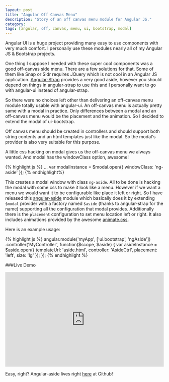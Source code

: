 ```yaml
---
layout: post
title: "Angular Off Canvas Menu"
description: "Story of an off canvas menu module for Angular JS."
category: 
tags: [angular, off, canvas, menu, ui, bootstrap, modal]
---
```


Angular UI is a huge project providing many easy to use components with very much comfort. I personally use these modules nearly all of my Angular JS & Bootstrap projects.

One thing I suppose I needed with these super cool components was a good off-canvas side menu. There are a few solutions for that. Some of them like Snap or Sidr requires JQuery which is not cool in an Angular JS application. [Angular-Strap](http://mgcrea.github.io/angular-strap/) provides a very good aside, however you should depend on things in angular-strap to use this and I personally want to go with angular-ui instead of angular-strap.

So there were no choices left other than delivering an off-canvas menu module totally usable with angular-ui. An off-canvas menu is actually pretty same with a modal in practice. Only differences between a modal and an off-canvas menu would be the placement and the animation. So I decided to extend the modal of ui-bootstrap.

Off canvas menu should be created in controllers and should support both string contents and an html templates just like the modal. So the modal's provider is also very suitable for this purpose.

A little css hacking on modal gives us the off-canvas menu we always wanted. And modal has the windowClass option, awesome! 

{% highlight js %}
...
var modalInstance = $modal.open({
  windowClass: 'ng-aside'
});
{% endhighlight%}

This creates a modal window with class `ng-aside`. All to be done is hacking the modal with some css to make it look like a menu. However if we want a menu we would want it to be configurable like place it left or right. So I have released this [angular-aside](https://github.com/dbtek/angular-aside) module which basically does it by extending `$modal` provider with a factory named `$aside` (thanks to angular-strap for the name) supporting all the configuration that modal provides. Additionally there is the `placement` configuration to set menu location left or right. It also includes animations provided by the awesome [animate.css](http://daneden.github.io/animate.css/).

Here is an example usage: 

{% highlight js %}
angular.module('myApp', ['ui.bootstrap', 'ngAside'])
  .controller('MyController', function($scope, $aside) {
    var asideInstance = $aside.open({
      templateUrl: 'aside.html',
      controller: 'AsideCtrl',
      placement: 'left',
      size: 'lg'
    });
  });
{% endhighlight %}

###Live Demo

<iframe style="border: 0; width: 100%; height: 300px" allowfullscreen="allowfullscreen" src="http://embed.plnkr.co/w8Clzab6jJf6fPMHEXpP/preview">
  Loading plunk...
</iframe>

Easy, right? Angular-aside lives right [here](https://github.com/dbtek/angular-aside) at Github!